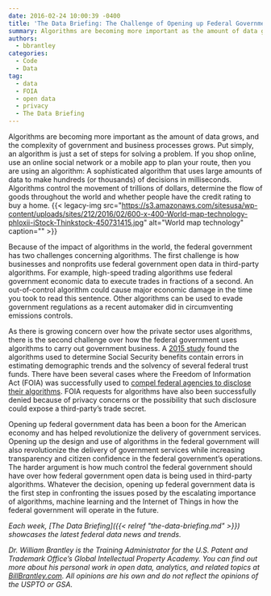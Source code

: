 ```yaml
---
date: 2016-02-24 10:00:39 -0400
title: 'The Data Briefing: The Challenge of Opening up Federal Government Algorithms'
summary: Algorithms are becoming more important as the amount of data grows, and the complexity of government and business processes grows. Put simply, an algorithm is just a set of steps for solving a problem. If you shop online, use an online social network or a mobile app to plan your route, then you are using
authors:
  - bbrantley
categories:
  - Code
  - Data
tag:
  - data
  - FOIA
  - open data
  - privacy
  - The Data Briefing
---
```


Algorithms are becoming more important as the amount of data grows, and the complexity of government and business processes grows. Put simply, an algorithm is just a set of steps for solving a problem. If you shop online, use an online social network or a mobile app to plan your route, then you are using an algorithm: A sophisticated algorithm that uses large amounts of data to make hundreds (or thousands) of decisions in milliseconds. Algorithms control the movement of trillions of dollars, determine the flow of goods throughout the world and whether people have the credit rating to buy a home. {{< legacy-img src="https://s3.amazonaws.com/sitesusa/wp-content/uploads/sites/212/2016/02/600-x-400-World-map-technology-phloxii-iStock-Thinkstock-450731415.jpg" alt="World map technology" caption="" >}} 

Because of the impact of algorithms in the world, the federal government has two challenges concerning algorithms. The first challenge is how businesses and nonprofits use federal government open data in third-party algorithms. For example, high-speed trading algorithms use federal government economic data to execute trades in fractions of a second. An out-of-control algorithm could cause major economic damage in the time you took to read this sentence. Other algorithms can be used to evade government regulations as a recent automaker did in circumventing emissions controls.

As there is growing concern over how the private sector uses algorithms, there is the second challenge over how the federal government uses algorithms to carry out government business. A [2015 study](http://gking.harvard.edu/publications/systematic-Bias-And-Nontransparency-Us-Social-Securityadministration-Forecasts) found the algorithms used to determine Social Security benefits contain errors in estimating demographic trends and the solvency of several federal trust funds. There have been several cases where the Freedom of Information Act (FOIA) was successfully used to <a href="http://www.slate.com/articles/technology/future_tense/2016/02/how_to_hold_governments_accountable_for_their_algorithms.single.html" target="_blank">compel federal agencies to disclose their algorithms</a>. FOIA requests for algorithms have also been successfully denied because of privacy concerns or the possibility that such disclosure could expose a third-party’s trade secret.

Opening up federal government data has been a boon for the American economy and has helped revolutionize the delivery of government services. Opening up the design and use of algorithms in the federal government will also revolutionize the delivery of government services while increasing transparency and citizen confidence in the federal government’s operations. The harder argument is how much control the federal government should have over how federal government open data is being used in third-party algorithms. Whatever the decision, opening up federal government data is the first step in confronting the issues posed by the escalating importance of algorithms, machine learning and the Internet of Things in how the federal government will operate in the future.

_Each week, [The Data Briefing]({{< relref "the-data-briefing.md" >}}) showcases the latest federal data news and trends._

_Dr. William Brantley is the Training Administrator for the U.S. Patent and Trademark Office’s Global Intellectual Property Academy. You can find out more about his personal work in open data, analytics, and related topics at <a href="http://billbrantley.com" target="_blank">BillBrantley.com</a>. All opinions are his own and do not reflect the opinions of the USPTO or GSA._